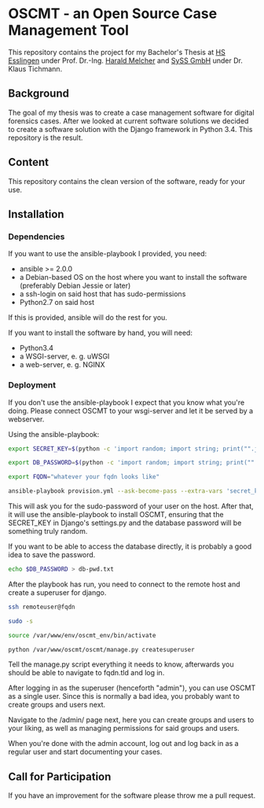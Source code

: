 # OSCMT - an Open Source Case Management Tool
This repository contains the project for my Bachelor's Thesis at [HS
Esslingen](https://hs-esslingen.de) under Prof. Dr.-Ing. [Harald
Melcher](https://hs-esslingen.de/~melcher) and [SySS GmbH](https://syss.de)
under Dr. Klaus Tichmann.

## Background
The goal of my thesis was to create a case management software for digital
forensics cases. After we looked at current software solutions we decided to
create a software solution with the Django framework in Python 3.4. This
repository is the result.

## Content
This repository contains the clean version of the software, ready for your use.

## Installation
### Dependencies
If you want to use the ansible-playbook I provided, you need:

* ansible >= 2.0.0
* a Debian-based OS on the host where you want to install the software (preferably Debian Jessie or later)
* a ssh-login on said host that has sudo-permissions
* Python2.7 on said host

If this is provided, ansible will do the rest for you.

If you want to install the software by hand, you will need:

* Python3.4
* a WSGI-server, e. g. uWSGI
* a web-server, e. g. NGINX

### Deployment

If you don't use the ansible-playbook I expect that you know what you're doing.
Please connect OSCMT to your wsgi-server and let it be served by a webserver.

Using the ansible-playbook:

```bash
export SECRET_KEY=$(python -c 'import random; import string; print("".join([random.SystemRandom().choice("{}{}{}".format(string.ascii_letters, string.digits, string.punctuation)) for i in range(50)]))')

export DB_PASSWORD=$(python -c 'import random; import string; print("".join([random.SystemRandom().choice("{}{}{}".format(string.ascii_letters, string.digits, string.punctuation)) for i in range(50)]))')

export FQDN="whatever your fqdn looks like"

ansible-playbook provision.yml --ask-become-pass --extra-vars 'secret_key="${SECRET_KEY}" dbpassword="${DB_PASSWORD}" fqdn="${FQDN}"'
```

This will ask you for the sudo-password of your user on the host. After that, it
will use the ansible-playbook to install OSCMT, ensuring that the SECRET_KEY in
Django's settings.py and the database password will be something truly random.

If you want to be able to access the database directly, it is probably a good
idea to save the password.

```bash
echo $DB_PASSWORD > db-pwd.txt
```

After the playbook has run, you need to connect to the remote host and create a superuser for django.

```bash
ssh remoteuser@fqdn

sudo -s

source /var/www/env/oscmt_env/bin/activate

python /var/www/oscmt/oscmt/manage.py createsuperuser
```

Tell the manage.py script everything it needs to know, afterwards you should be
able to navigate to fqdn.tld and log in.

After logging in as the superuser (henceforth "admin"), you can use OSCMT as a
single user. Since this is normally a bad idea, you probably want to create
groups and users next.

Navigate to the /admin/ page next, here you can create groups and users to your
liking, as well as managing permissions for said groups and users.

When you're done with the admin account, log out and log back in as a regular
user and start documenting your cases.

## Call for Participation
If you have an improvement for the software please throw me a pull request.
